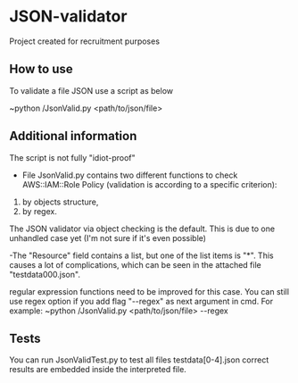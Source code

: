 # JSON-validator
Project created for recruitment purposes

## How to use
To validate a file JSON use a script as below

~python <path>/JsonValid.py <path/to/json/file>

## Additional information
The script is not fully "idiot-proof"
- File JsonValid.py contains two different functions to check AWS::IAM::Role Policy (validation is according to a specific criterion):
1. by objects structure,
2. by regex.

The JSON validator via object checking is the default.
This is due to one unhandled case yet (I'm not sure if it's even possible)

-The "Resource" field contains a list, but one of the list items is "*".
This causes a lot of complications, which can be seen in the attached file "testdata000.json".

regular expression functions need to be improved for this case.
You can still use regex option if you add flag "--regex" as next argument in cmd.
For example: ~python /JsonValid.py <path/to/json/file> --regex

## Tests
You can run JsonValidTest.py to test all files testdata[0-4].json correct results are embedded inside the interpreted file.

